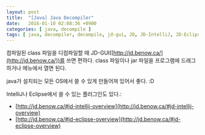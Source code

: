 ```yaml
---
layout: post
title:  "[Java] Java Decompiler"
date:   2016-01-10 02:08:36 +0900
categories: [ java, decompile ]
tags: [ java, decompiler, decompile, jd-gui, JD, JD-IntelliJ, JD-Eclipse ]
---
```


컴파일된 class 파일을 디컴파일할 때 JD-GUI([http://jd.benow.ca/](http://jd.benow.ca/))를 쓰면 편하다. class 파일이나 jar 파일을 프로그램에 드래그하거나 메뉴에서 열면 된다.

java가 설치되는 모든 OS에서 쓸 수 있게 만들어져 있어서 좋다. :D

IntelliJ나 Eclipse에서 쓸 수 있는 플러그인도 있다.:

- [http://jd.benow.ca/#jd-intellij-overview](http://jd.benow.ca/#jd-intellij-overview)
- [http://jd.benow.ca/#jd-eclipse-overview](http://jd.benow.ca/#jd-eclipse-overview)

